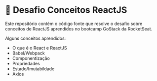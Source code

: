 # :rocket: Desafio Conceitos ReactJS

Este repositório contém o código fonte que resolve o desafio sobre conceitos de ReactJS aprendidos no bootcamp GoStack da RocketSeat.

Alguns conceitos aprendidos:

- O que é o React e ReactJS
- Babel/Webpack
- Componentização
- Propriedades
- Estado/Imutabildade
- Axios
